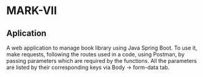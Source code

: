 # MARK-VII
## Aplication
A web application to manage book library using Java Spring Boot.
To use it, make requests, following the routes used in a code, using Postman, by passing parameters which are required by the functions. All the parameters are listed by their corresponding keys via Body -> form-data tab.
